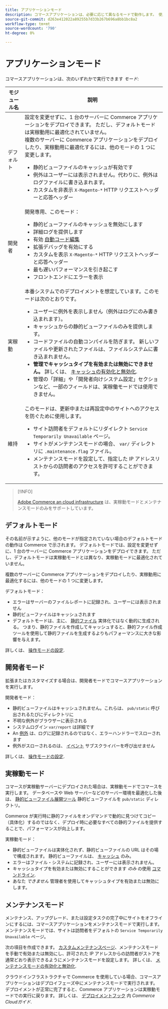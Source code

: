 ```yaml
---
title: アプリケーションモード
description: コマースアプリケーションは、必要に応じて異なるモードで動作します。 使用可能なアプリケーションモードの詳細なリストを表示します。
source-git-commit: d263e412022a89255b7d33b267b696a8bb1bc8a2
workflow-type: tm+mt
source-wordcount: '790'
ht-degree: 0%

---
```



# アプリケーションモード

コマースアプリケーションは、次のいずれかで実行できます _モード_:

| モジュール名 | 説明 |
| ----------- | ----------- |
| デフォルト | 設定を変更せずに、1 台のサーバーに Commerce アプリケーションをデプロイできます。 ただし、デフォルトモードは実稼動用に最適化されていません。<br>複数のサーバーに Commerce アプリケーションをデプロイしたり、実稼動用に最適化するには、他のモードの 1 つに変更します。<ul><li>静的ビューファイルのキャッシュが有効です</li><li>例外はユーザーには表示されません。代わりに、例外はログファイルに書き込まれます。</li><li>カスタムを非表示 `X-Magento-*` HTTP リクエストヘッダーと応答ヘッダー</li></ul> |
| 開発者 | 開発専用、このモード：<ul><li>静的ビューファイルのキャッシュを無効にします</li><li>詳細ログを提供します</li><li>有効 [自動コード編集](../cli/code-compiler.md)</li><li>拡張デバッグを有効にする</li><li>カスタムを表示 `X-Magento-*` HTTP リクエストヘッダーと応答ヘッダー</li><li>最も遅いパフォーマンスを引き起こす</li><li>フロントエンドにエラーを表示</li></ul> |
| 実稼動 | 本番システムでのデプロイメントを想定しています。このモードは次のとおりです。<ul><li>ユーザーに例外を表示しません（例外はログにのみ書き込まれます）。</li><li>キャッシュからの静的ビューファイルのみを提供します。</li><li>コードファイルの自動コンパイルを防ぎます。 新しいファイルや更新されたファイルは、ファイルシステムに書き込まれません。</li><li>**管理でキャッシュタイプを有効または無効にできません。** 詳しくは、 [キャッシュの有効化と無効化](../cli/manage-cache.md#enable-or-disable-cache-types).</li><li>管理の「詳細」や「開発者向けシステム設定」セクションなど、一部のフィールドは、実稼働モードでは使用できません。</li></ul> |
| 維持 | このモードは、更新中または再設定中のサイトへのアクセスを防ぐために使用します。<ul><li>サイト訪問者をデフォルトにリダイレクト `Service Temporarily Unavailable` ページ。</li><li>サイトがメンテナンスモードの場合、 `var/` ディレクトリに `.maintenance.flag` ファイル。</li><li>メンテナンスモードを設定して、指定した IP アドレスリストからの訪問者のアクセスを許可することができます。</li></ul> |

>[!INFO]
>
>[Adobe Commerce an cloud infrastructure](https://devdocs.magento.com/cloud/bk-cloud.html) は、実稼動モードとメンテナンスモードのみをサポートしています。

## デフォルトモード

その名前が示すように、他のモードが指定されていない場合のデフォルトモードの動作は Commerce で示されます。 デフォルトモードでは、設定を変更せずに、1 台のサーバーに Commerce アプリケーションをデプロイできます。 ただし、デフォルトモードは実稼動モードとは異なり、実稼動モードに最適化されていません。

複数のサーバーに Commerce アプリケーションをデプロイしたり、実稼動用に最適化するには、他のモードの 1 つに変更します。

デフォルトモード：

- エラーはサーバーのファイルレポートに記録され、ユーザーには表示されません
- 静的ビューファイルはキャッシュされます
- デフォルトモードは、主に、 [静的ファイル](https://glossary.magento.com/static-files) 実体化ではなく動的に生成される。 つまり、静的ファイルを作成してキャッシュすると、静的ファイル作成ツールを使用して静的ファイルを生成するよりもパフォーマンスに大きな影響を与えます。

詳しくは、 [操作モードの設定](../cli/set-mode.md).

## 開発者モード

拡張またはカスタマイズする場合は、開発者モードでコマースアプリケーションを実行します。

開発者モード：

- 静的ビューファイルはキャッシュされません。これらは、 `pub/static` 呼び出されるたびにディレクトリに
- 不明な例外がブラウザーに表示される
- システムログイン `var/report` は詳細です
- An [例外](https://glossary.magento.com/exception) は、ログに記録されるのではなく、エラーハンドラーでスローされます
- 例外がスローされるのは、 [イベント](https://glossary.magento.com/event) サブスクライバーを呼び出せません

詳しくは、 [操作モードの設定](../cli/set-mode.md).

## 実稼動モード

コマースが実稼動サーバーにデプロイされた場合は、実稼動モードでコマースを実行します。 データベースや Web サーバーなどのサーバー環境を最適化した後は、 [静的ビューファイル展開ツール](../cli/static-view-file-deployment.md) 静的ビューファイルを `pub/static` ディレクトリ。

Commerce が実行時に静的ファイルをオンデマンドで動的に見つけてコピー（具体化）するのではなく、デプロイ時に必要なすべての静的ファイルを提供することで、パフォーマンスが向上します。

実稼動モード：

- 静的ビューファイルは実体化されず、静的ビューファイルの URL はその場で構成されます。 静的ビューファイルは、 [キャッシュ](https://glossary.magento.com/cache) のみ。
- エラーはファイル・システムに記録され、ユーザーには表示されません。
- キャッシュタイプを有効または無効にすることができます _のみ_ の使用 [コマンドライン](../cli/manage-cache.md#config-cli-subcommands-cache-en).
- あなた _できません_ 管理者を使用してキャッシュタイプを有効または無効にします。

## メンテナンスモード

メンテナンス、アップグレード、または設定タスクの完了中にサイトをオフラインにするには、コマースアプリケーションをメンテナンスモードで実行します。 メンテナンスモードでは、サイトは訪問者をデフォルトの `Service Temporarily Unavailable` ページ。

次の項目を作成できます。 [カスタムメンテナンスページ](../../upgrade/troubleshooting/maintenance-mode-options.md)、メンテナンスモードを手動で有効または無効にし、許可された IP アドレスからの訪問者がストアを通常どおり表示できるようにメンテナンスモードを設定します。 詳しくは、 [メンテナンスモードの有効化と無効化](../../installation/tutorials/maintenance-mode.md).

クラウドインフラストラクチャで Commerce を使用している場合、コマースアプリケーションはデプロイフェーズ中にメンテナンスモードで実行されます。 デプロイメントが正常に完了すると、Commerce アプリケーションは実稼動モードでの実行に戻ります。 詳しくは、 [デプロイメントフック](https://devdocs.magento.com/cloud/reference/discover-deploy.html#cloud-deploy-over-phases-hook) 内 _Commerce Cloudガイド_.
